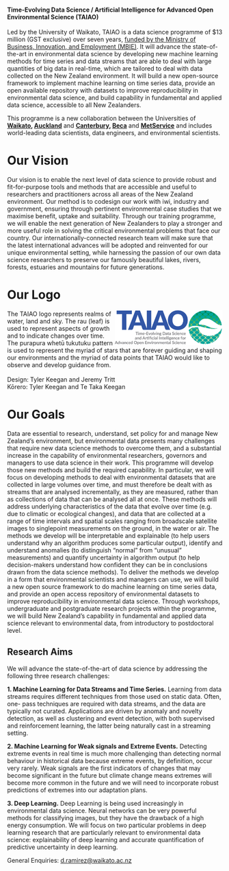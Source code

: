 
#### Time-Evolving Data Science / Artificial Intelligence for Advanced Open Environmental Science (TAIAO)

Led by the University of Waikato, TAIAO is a data science programme of $13 million (GST exclusive) over seven years,  [funded by the Ministry of Business, Innovation, and Employment (MBIE)](https://www.mbie.govt.nz/science-and-technology/science-and-innovation/funding-information-and-opportunities/investment-funds/strategic-science-investment-fund/ssif-funded-programmes/university-of-waikato/). It will advance the state-of-the-art in environmental data science by developing new machine learning methods for time series and data streams that are able to deal with large quantities of big data in real-time, which are tailored to deal with data collected on the New Zealand environment. It will build a new open-source framework to implement machine learning on time series data, provide an open available repository with datasets to improve reproducibility in environmental data science, and build capability in fundamental and applied data science, accessible to all New Zealanders.

This programme is a new collaboration between the Universities of **[Waikato](https://www.waikato.ac.nz/), [Auckland](https://www.auckland.ac.nz/en.html)** and **[Canterbury](https://www.canterbury.ac.nz/), [Beca](https://www.beca.com/)** and **[MetService](https://www.metservice.com/)** and includes world-leading data scientists, data engineers, and environmental scientists. 
# Our Vision
Our vision is to enable the next level of data science to provide robust and fit-for-purpose tools and methods that are accessible and useful to researchers and practitioners across all areas of the New Zealand environment. Our method is to codesign our work with iwi, industry and government, ensuring through pertinent environmental case studies that we maximise benefit, uptake and suitability. Through our training programme, we will enable the next generation of New Zealanders to play a stronger and more useful role in solving the critical environmental problems that face our country. Our internationally-connected research team will make sure that the latest international advances will be adopted and reinvented for our unique environmental setting, while harnessing the passion of our own data science researchers to preserve our famously beautiful lakes, rivers, forests, estuaries and mountains for future generations.

# Our Logo

<!-- src url is altered for a deployed site -->
<img align="right" width="50%" height="50%" src="/img/6825_TAIAO_logo_1000x320.jpg">

The TAIAO logo represents realms of water, land and sky. The rau (leaf) is used to represent aspects of growth and to indicate changes over time. The purapura whetū tukutuku pattern is used to represent the myriad of stars that are forever guiding and shaping our environments and the myriad of data points that TAIAO would like to observe and develop guidance from.
<br>
<br>
Design: Tyler Keegan and Jeremy Tritt<br>
Kōrero: Tyler Keegan and Te Taka Keegan

# Our Goals
Data are essential to research, understand, set policy for and manage New Zealand’s environment, but environmental data presents many challenges that require new data science methods to overcome them, and a substantial increase in the capability of environmental researchers, governors and managers to use data science in their work. This programme will develop those new methods and build the required capability. In particular, we will focus on developing methods to deal with environmental datasets that are collected in large volumes over time, and must therefore be dealt with as streams that are analysed incrementally, as they are measured, rather than as collections of data that can be analysed all at once. These methods will address underlying characteristics of the data that evolve over time (e.g. due to climatic or ecological changes), and data that are collected at a range of time intervals and spatial scales ranging from broadscale satellite images to singlepoint measurements on the ground, in the water or air. The methods we develop will be interpretable and explainable (to help users understand why an algorithm produces some particular output), identify and understand anomalies (to distinguish “normal” from “unusual” measurements) and quantify uncertainty in algorithm output (to help decision-makers understand how confident they can be in conclusions drawn from the data science methods). To deliver the methods we develop in a form that environmental scientists and managers can use, we will build a new open source framework to do machine learning on time series data, and provide an open access repository of environmental datasets to improve reproducibility in environmental data science. Through workshops, undergraduate and postgraduate research projects within the programme, we will build New Zealand’s capability in fundamental and applied data science relevant to environmental data, from introductory to postdoctoral level.


## Research Aims
We will advance the state-of-the-art of data science by addressing the following three research challenges:

**1. Machine Learning for Data Streams and Time Series.** Learning from data streams requires different techniques from those used on static data. Often, one- pass techniques are required with data streams, and the data are typically not curated. Applications are driven by anomaly and novelty detection, as well as clustering and event detection, with both supervised and reinforcement learning, the latter being naturally cast in a streaming setting.

**2. Machine Learning for Weak signals and Extreme Events.** Detecting extreme events in real time is much more challenging than detecting normal behaviour in historical data because extreme events, by definition, occur very rarely. Weak signals are the first indicators of changes that may become significant in the future but climate change means extremes will become more common in the future and we will need to incorporate robust predictions of extremes into our adaptation plans.

**3. Deep Learning.** Deep Learning is being used increasingly in environmental data science. Neural networks can be very powerful methods for classifying images, but they have the drawback of a high energy consumption. We will focus on two particular problems in deep learning research that are particularly relevant to environmental data science: explainability of deep learning and accurate quantification of predictive uncertainty in deep learning.


General Enquiries: <d.ramirez@waikato.ac.nz>